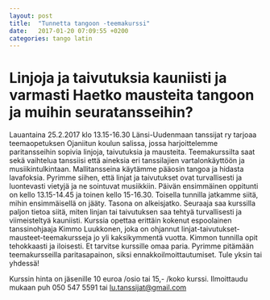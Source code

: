 ```yaml
---
layout: post
title:  "Tunnetta tangoon -teemakurssi"
date:   2017-01-20 07:09:55 +0200
categories: tango latin
---
```

# Linjoja ja taivutuksia kauniisti ja varmasti Haetko mausteita tangoon ja muihin seuratansseihin?

Lauantaina 25.2.2017 klo 13.15-16.30 Länsi-Uudenmaan tanssijat ry tarjoaa teemaopetuksen Ojaniitun koulun salissa, jossa harjoittelemme paritansseihin sopivia linjoja, taivutuksia ja mausteita. Teemakurssilta saat sekä vaihtelua tanssiisi että aineksia eri tanssilajien vartalonkäyttöön ja musiikintulkintaan. Mallitansseina käytämme pääosin tangoa ja hidasta lavafoksia. Pyrimme siihen, että linjat ja taivutukset ovat turvallisesti ja luontevasti vietyjä ja ne sointuvat musiikkiin.
 Päivän ensimmäinen oppitunti on kello 13.15-14.45 ja toinen kello 15-16.30. Toisella tunnilla jatkamme siitä, mihin ensimmäisellä on jääty. Tasona on alkeisjatko. Seuraaja saa kurssilla paljon tietoa siitä, miten linjan tai taivutuksen saa tehtyä turvallisesti ja viimeisteltyä kauniisti. Kurssia opettaa erittäin kokenut espoolainen tanssinohjaaja Kimmo Luukkonen, joka on ohjannut linjat-taivutukset-mausteet-teemakursseja jo yli kaksikymmentä vuotta. Kimmon tunnilla opit tehokkaasti ja iloisesti.
Et tarvitse kurssille omaa paria. Pyrimme pitämään teemakursseilla paritasapainon, siksi ennakkoilmoittautumiset. Tule yksin tai yhdessä!

Kurssin hinta on jäsenille 10 euroa /osio tai 15,- /koko kurssi.  Ilmoittaudu mukaan puh 050 547 5591 tai lu.tanssijat@gmail.com
